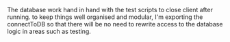 The database work hand in hand with the test scripts to close client after running.
to keep things well organised and modular, I'm exporting the connectToDB so that there will be no need to rewrite access to the database logic in areas such as testing.